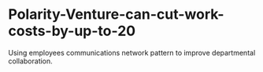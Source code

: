 # Polarity-Venture-can-cut-work-costs-by-up-to-20
Using employees communications network pattern to improve departmental collaboration.
